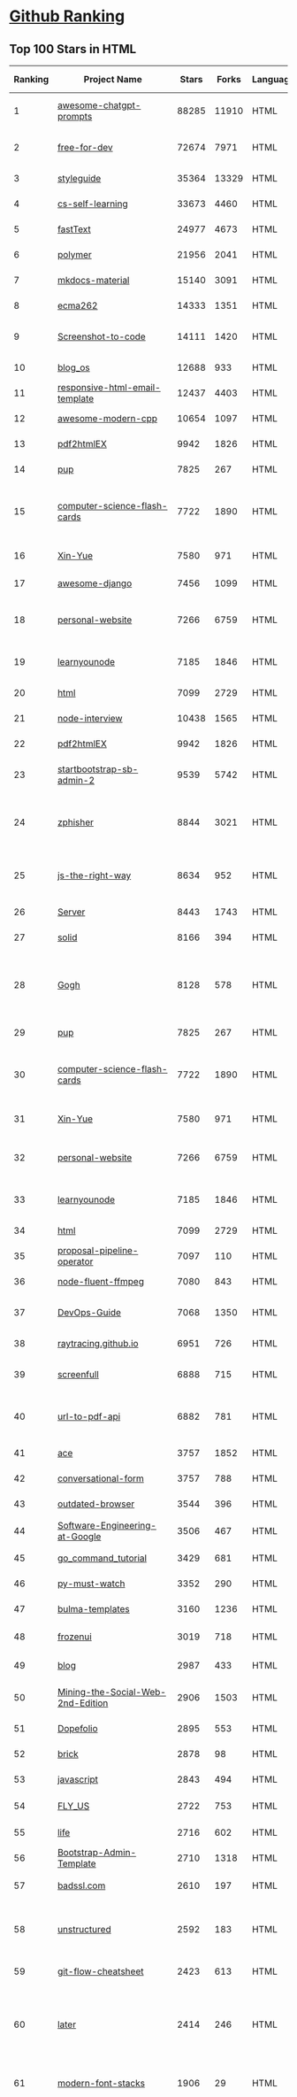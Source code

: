 [Github Ranking](../README.md)
==========

## Top 100 Stars in HTML

| Ranking | Project Name | Stars | Forks | Language | Open Issues | Description | Last Commit |
| ------- | ------------ | ----- | ----- | -------- | ----------- | ----------- | ----------- |
| 1 | [awesome-chatgpt-prompts](https://github.com/f/awesome-chatgpt-prompts) | 88285 | 11910 | HTML | 0 | This repo includes ChatGPT prompt curation to use ChatGPT better. | 2023-09-01T00:35:03Z |
| 2 | [free-for-dev](https://github.com/ripienaar/free-for-dev) | 72674 | 7971 | HTML | 0 | A list of SaaS, PaaS and IaaS offerings that have free tiers of interest to devops and infradev | 2023-09-09T09:37:02Z |
| 3 | [styleguide](https://github.com/google/styleguide) | 35364 | 13329 | HTML | 196 | Style guides for Google-originated open-source projects | 2023-09-02T03:20:30Z |
| 4 | [cs-self-learning](https://github.com/PKUFlyingPig/cs-self-learning) | 33673 | 4460 | HTML | 70 | 计算机自学指南 | 2023-09-05T17:01:46Z |
| 5 | [fastText](https://github.com/facebookresearch/fastText) | 24977 | 4673 | HTML | 456 | Library for fast text representation and classification. | 2023-08-25T22:37:22Z |
| 6 | [polymer](https://github.com/Polymer/polymer) | 21956 | 2041 | HTML | 45 | Our original Web Component library. | 2023-09-06T18:36:31Z |
| 7 | [mkdocs-material](https://github.com/squidfunk/mkdocs-material) | 15140 | 3091 | HTML | 23 | Documentation that simply works | 2023-09-10T08:41:13Z |
| 8 | [ecma262](https://github.com/tc39/ecma262) | 14333 | 1351 | HTML | 303 | Status, process, and documents for ECMA-262 | 2023-09-09T16:22:33Z |
| 9 | [Screenshot-to-code](https://github.com/emilwallner/Screenshot-to-code) | 14111 | 1420 | HTML | 16 | A neural network that transforms a design mock-up into a static website. | 2022-05-24T14:52:26Z |
| 10 | [blog_os](https://github.com/phil-opp/blog_os) | 12688 | 933 | HTML | 58 | Writing an OS in Rust | 2023-09-06T18:04:10Z |
| 11 | [responsive-html-email-template](https://github.com/leemunroe/responsive-html-email-template) | 12437 | 4403 | HTML | 6 | A free simple responsive HTML email template | 2023-09-08T14:12:39Z |
| 12 | [awesome-modern-cpp](https://github.com/rigtorp/awesome-modern-cpp) | 10654 | 1097 | HTML | 1 | A collection of resources on modern C++ | 2023-06-16T14:10:20Z |
| 13 | [pdf2htmlEX](https://github.com/coolwanglu/pdf2htmlEX) | 9942 | 1826 | HTML | 231 | Convert PDF to HTML without losing text or format. | 2023-06-02T21:11:14Z |
| 14 | [pup](https://github.com/ericchiang/pup) | 7825 | 267 | HTML | 75 | Parsing HTML at the command line | 2023-09-09T13:16:04Z |
| 15 | [computer-science-flash-cards](https://github.com/jwasham/computer-science-flash-cards) | 7722 | 1890 | HTML | 4 | Mini website for testing both general CS knowledge and enforce coding practice and common algorithm/data structure memorization. | 2023-08-02T03:36:51Z |
| 16 | [Xin-Yue](https://github.com/sikaozhe1997/Xin-Yue) | 7580 | 971 | HTML | 37 | 岳昕：致北大师生与北大外国语学院的一封公开信 | 2019-05-04T17:07:56Z |
| 17 | [awesome-django](https://github.com/wsvincent/awesome-django) | 7456 | 1099 | HTML | 1 | A curated list of awesome things related to Django | 2023-09-08T15:51:42Z |
| 18 | [personal-website](https://github.com/github/personal-website) | 7266 | 6759 | HTML | 0 | Code that'll help you kickstart a personal website that showcases your work as a software developer. | 2023-02-01T05:35:32Z |
| 19 | [learnyounode](https://github.com/workshopper/learnyounode) | 7185 | 1846 | HTML | 102 | Learn You The Node.js For Much Win! An intro to Node.js via a set of self-guided workshops. | 2021-12-04T20:27:04Z |
| 20 | [html](https://github.com/whatwg/html) | 7099 | 2729 | HTML | 1680 | HTML Standard | 2023-09-10T08:17:24Z |
| 21 | [node-interview](https://github.com/ElemeFE/node-interview) | 10438 | 1565 | HTML | 6 | How to pass the Node.js interview of ElemeFE. | 2020-10-19T03:29:22Z |
| 22 | [pdf2htmlEX](https://github.com/coolwanglu/pdf2htmlEX) | 9942 | 1826 | HTML | 231 | Convert PDF to HTML without losing text or format. | 2023-06-02T21:11:14Z |
| 23 | [startbootstrap-sb-admin-2](https://github.com/StartBootstrap/startbootstrap-sb-admin-2) | 9539 | 5742 | HTML | 66 | A free, open source, Bootstrap admin theme created by Start Bootstrap | 2023-05-06T08:15:08Z |
| 24 | [zphisher](https://github.com/htr-tech/zphisher) | 8844 | 3021 | HTML | 62 | An automated phishing tool with 30+ templates. This Tool is made for educational purpose only ! Author will not be responsible for any misuse of this toolkit ! | 2023-08-27T10:07:48Z |
| 25 | [js-the-right-way](https://github.com/braziljs/js-the-right-way) | 8634 | 952 | HTML | 17 | An easy-to-read, quick reference for JS best practices, accepted coding standards, and links around the Web | 2021-10-31T10:32:14Z |
| 26 | [Server](https://github.com/PanDownloadServer/Server) | 8443 | 1743 | HTML | 133 | PanDownload的个人维护版本 | 2020-09-25T01:38:15Z |
| 27 | [solid](https://github.com/solid/solid) | 8166 | 394 | HTML | 132 | Solid - Re-decentralizing the web (project directory) | 2022-08-24T14:54:37Z |
| 28 | [Gogh](https://github.com/Gogh-Co/Gogh) | 8128 | 578 | HTML | 16 | Gogh is a collection of color schemes for various terminal emulators, including Gnome Terminal, Pantheon Terminal, Tilix, and XFCE4 Terminal also compatible with iTerm on macOS. | 2023-08-24T21:54:19Z |
| 29 | [pup](https://github.com/ericchiang/pup) | 7825 | 267 | HTML | 75 | Parsing HTML at the command line | 2023-09-09T13:16:04Z |
| 30 | [computer-science-flash-cards](https://github.com/jwasham/computer-science-flash-cards) | 7722 | 1890 | HTML | 4 | Mini website for testing both general CS knowledge and enforce coding practice and common algorithm/data structure memorization. | 2023-08-02T03:36:51Z |
| 31 | [Xin-Yue](https://github.com/sikaozhe1997/Xin-Yue) | 7580 | 971 | HTML | 37 | 岳昕：致北大师生与北大外国语学院的一封公开信 | 2019-05-04T17:07:56Z |
| 32 | [personal-website](https://github.com/github/personal-website) | 7266 | 6759 | HTML | 0 | Code that'll help you kickstart a personal website that showcases your work as a software developer. | 2023-02-01T05:35:32Z |
| 33 | [learnyounode](https://github.com/workshopper/learnyounode) | 7185 | 1846 | HTML | 102 | Learn You The Node.js For Much Win! An intro to Node.js via a set of self-guided workshops. | 2021-12-04T20:27:04Z |
| 34 | [html](https://github.com/whatwg/html) | 7099 | 2729 | HTML | 1680 | HTML Standard | 2023-09-10T08:17:24Z |
| 35 | [proposal-pipeline-operator](https://github.com/tc39/proposal-pipeline-operator) | 7097 | 110 | HTML | 29 | A proposal for adding a useful pipe operator to JavaScript. | 2023-01-23T20:35:27Z |
| 36 | [node-fluent-ffmpeg](https://github.com/fluent-ffmpeg/node-fluent-ffmpeg) | 7080 | 843 | HTML | 316 | A fluent API to FFMPEG (http://www.ffmpeg.org) | 2022-10-07T22:05:00Z |
| 37 | [DevOps-Guide](https://github.com/Tikam02/DevOps-Guide) | 7068 | 1350 | HTML | 6 |  DevOps Guide - Development to Production all configurations with basic notes to debug efficiently. | 2023-03-02T07:41:01Z |
| 38 | [raytracing.github.io](https://github.com/RayTracing/raytracing.github.io) | 6951 | 726 | HTML | 56 | Main Web Site (Online Books) | 2023-09-03T17:49:37Z |
| 39 | [screenfull](https://github.com/sindresorhus/screenfull) | 6888 | 715 | HTML | 17 | Simple wrapper for cross-browser usage of the JavaScript Fullscreen API | 2022-07-08T13:02:03Z |
| 40 | [url-to-pdf-api](https://github.com/alvarcarto/url-to-pdf-api) | 6882 | 781 | HTML | 33 | Web page PDF/PNG rendering done right. Self-hosted service for rendering receipts, invoices, or any content. | 2023-08-30T19:10:58Z |
| 41 | [ace](https://github.com/bopoda/ace) | 3757 | 1852 | HTML | 33 | Twitter bootstrap 3 admin template | 2020-04-19T20:09:48Z |
| 42 | [conversational-form](https://github.com/space10-community/conversational-form) | 3757 | 788 | HTML | 69 | Turning web forms into conversations | 2023-05-16T13:23:05Z |
| 43 | [outdated-browser](https://github.com/outdatedbrowser/outdated-browser) | 3544 | 396 | HTML | 36 | A simple tool to identify and upgrade old browsers. | 2023-06-11T13:29:38Z |
| 44 | [Software-Engineering-at-Google](https://github.com/qiangmzsx/Software-Engineering-at-Google) | 3506 | 467 | HTML | 0 | 《Software Engineering at Google》的中英文对译版本 | 2023-08-03T02:48:07Z |
| 45 | [go_command_tutorial](https://github.com/hyper0x/go_command_tutorial) | 3429 | 681 | HTML | 0 | Golang command tutorial in Chinese. | 2022-11-25T10:52:51Z |
| 46 | [py-must-watch](https://github.com/s16h/py-must-watch) | 3352 | 290 | HTML | 19 | Must-watch videos about Python | 2021-10-27T19:04:28Z |
| 47 | [bulma-templates](https://github.com/BulmaTemplates/bulma-templates) | 3160 | 1236 | HTML | 1 | free flexbox templates built with the bulma css framework | 2023-07-13T09:34:38Z |
| 48 | [frozenui](https://github.com/frozenui/frozenui) | 3019 | 718 | HTML | 128 | FrozenUI的CSS组件库，基于腾讯手Q样式规范，腾讯QXD出品 | 2018-07-24T01:06:24Z |
| 49 | [blog](https://github.com/eddycjy/blog) | 2987 | 433 | HTML | 96 | 煎鱼的博客，有点忙，传送门：https://eddycjy.com | 2022-06-24T04:44:31Z |
| 50 | [Mining-the-Social-Web-2nd-Edition](https://github.com/ptwobrussell/Mining-the-Social-Web-2nd-Edition) | 2906 | 1503 | HTML | 91 | The official online compendium for Mining the Social Web, 2nd Edition (O'Reilly, 2013) | 2022-07-11T22:34:14Z |
| 51 | [Dopefolio](https://github.com/rammcodes/Dopefolio) | 2895 | 553 | HTML | 14 | Dopefolio 🔥 - Portfolio Template for Developers 🚀 | 2023-08-28T13:26:59Z |
| 52 | [brick](https://github.com/alfredxing/brick) | 2878 | 98 | HTML | 46 | Open-source webfont service | 2018-04-11T07:04:29Z |
| 53 | [javascript](https://github.com/gustavoguanabara/javascript) | 2843 | 494 | HTML | 40 | Curso de JavaScript | 2023-06-14T02:22:07Z |
| 54 | [FLY_US](https://github.com/F4bwDP6a6W/FLY_US) | 2722 | 753 | HTML | 3 | 美国大学备考资料 How to apply US colleges | 2022-01-25T20:18:45Z |
| 55 | [life](https://github.com/cheeaun/life) | 2716 | 602 | HTML | 16 | Life - a timeline of important events in my life | 2022-10-07T16:51:52Z |
| 56 | [Bootstrap-Admin-Template](https://github.com/puikinsh/Bootstrap-Admin-Template) | 2710 | 1318 | HTML | 35 | Metis - Free Bootstrap Admin Dashboard Template | 2023-09-08T08:09:21Z |
| 57 | [badssl.com](https://github.com/chromium/badssl.com) | 2610 | 197 | HTML | 188 | :lock: Memorable site for testing clients against bad SSL configs. | 2023-07-21T21:58:47Z |
| 58 | [unstructured](https://github.com/Unstructured-IO/unstructured) | 2592 | 183 | HTML | 121 | Open source libraries and APIs to build custom preprocessing pipelines for labeling, training, or production machine learning pipelines.  | 2023-09-10T02:24:34Z |
| 59 | [git-flow-cheatsheet](https://github.com/danielkummer/git-flow-cheatsheet) | 2423 | 613 | HTML | 20 | A cheatsheet on the usage of git flow | 2022-11-26T08:53:42Z |
| 60 | [later](https://github.com/bunkat/later) | 2414 | 246 | HTML | 86 | A javascript library for defining recurring schedules and calculating future (or past) occurrences for them.  Includes support for using English phrases and Cron schedules.  Works in Node and in the browser. | 2018-04-10T16:05:03Z |
| 61 | [modern-font-stacks](https://github.com/system-fonts/modern-font-stacks) | 1906 | 29 | HTML | 2 | System font stack CSS organized by typeface classification for every modern operating system | 2023-07-07T16:46:09Z |
| 62 | [alpha](https://github.com/alibaba/alpha) | 1885 | 225 | HTML | 7 | Alpha是一个基于PERT图构建的Android异步启动框架，它简单，高效，功能完善。 在应用启动的时候，我们通常会有很多工作需要做，为了提高启动速度，我们会尽可能让这些工作并发进行。但这些工作之间可能存在前后依赖的关系，所以我们又需要想办法保证他们执行顺序的正确性。Alpha就是为此而设计的，使用者只需定义好自己的task，并描述它依赖的task，将它添加到Project中。框架会自动并发有序地执行这些task，并将执行的结果抛出来。 | 2018-12-14T07:24:47Z |
| 63 | [freewall](https://github.com/kombai/freewall) | 1850 | 379 | HTML | 114 | Freewall is a cross-browser and responsive jQuery plugin to help you create grid, image and masonry layouts  for desktop, mobile, and tablet...  | 2020-05-04T18:29:38Z |
| 64 | [awesome-cloud-native](https://github.com/rootsongjc/awesome-cloud-native) | 1827 | 335 | HTML | 0 | A curated list for awesome cloud native tools, software and tutorials.  - https://jimmysong.io/awesome-cloud-native/ | 2023-08-18T07:07:33Z |
| 65 | [ScrollToFixed](https://github.com/bigspotteddog/ScrollToFixed) | 1813 | 538 | HTML | 99 | This plugin is used to fix elements on the page (top, bottom, anywhere); however, it still allows the element to continue to move left or right with the horizontal scroll. | 2021-05-06T15:44:27Z |
| 66 | [webdevbootcamp](https://github.com/nax3t/webdevbootcamp) | 1810 | 1078 | HTML | 6 | All source code for back-end projects from the Web Developer Bootcamp | 2023-04-30T12:10:59Z |
| 67 | [webdevchecklist.com](https://github.com/toptal/webdevchecklist.com) | 1802 | 384 | HTML | 0 | Web Developer Checklist | 2023-01-19T10:14:05Z |
| 68 | [small](https://github.com/mathiasbynens/small) | 1784 | 185 | HTML | 23 | Smallest possible syntactically valid files of different types | 2022-12-17T04:33:57Z |
| 69 | [SnappyDB](https://github.com/nhachicha/SnappyDB) | 1781 | 232 | HTML | 66 | A key-value database for Android | 2019-11-03T10:25:44Z |
| 70 | [awesome-streamlit](https://github.com/MarcSkovMadsen/awesome-streamlit) | 1774 | 325 | HTML | 8 | The purpose of this project is to share knowledge on how awesome Streamlit is and can be | 2023-05-25T17:22:46Z |
| 71 | [blog](https://github.com/xieranmaya/blog) | 1733 | 104 | HTML | 8 | My blog. | 2020-12-16T13:32:08Z |
| 72 | [front-end-handbook](https://github.com/FrontendMasters/front-end-handbook) | 1729 | 284 | HTML | 7 | The resources and tools for learning about the practice of front-end development.  | 2023-07-26T23:39:46Z |
| 73 | [reactpatterns](https://github.com/chantastic/reactpatterns) | 1724 | 106 | HTML | 5 | Patterns for React Developers | 2022-01-15T01:23:45Z |
| 74 | [security-txt](https://github.com/securitytxt/security-txt) | 1702 | 74 | HTML | 15 | A proposed standard that allows websites to define security policies. | 2022-12-09T14:58:11Z |
| 75 | [CiLocks](https://github.com/tegal1337/CiLocks) | 1701 | 339 | HTML | 19 | Crack Interface lockscreen, Metasploit and More Android/IOS Hacking | 2022-12-13T10:44:25Z |
| 76 | [BitmapFonts](https://github.com/ianhan/BitmapFonts) | 1697 | 82 | HTML | 1 | My collection of bitmap fonts pulled from various demoscene archives over the years | 2021-02-03T23:45:44Z |
| 77 | [luasocket](https://github.com/lunarmodules/luasocket) | 1682 | 604 | HTML | 89 | Network support for the Lua language | 2023-09-01T21:06:43Z |
| 78 | [sikuli](https://github.com/sikuli/sikuli) | 1680 | 297 | HTML | 0 | Sikuli's official repository on github. Ask questions or report bugs at http://launchpad.net/sikuli. | 2019-10-27T08:34:32Z |
| 79 | [Seeing-Theory](https://github.com/seeingtheory/Seeing-Theory) | 1679 | 279 | HTML | 27 | A visual introduction to probability and statistics. | 2022-10-06T20:13:37Z |
| 80 | [javascript-lessons](https://github.com/stone0090/javascript-lessons) | 1677 | 314 | HTML | 1 | 本课程之所以叫做《JavaScript 闯关记》，是因为部分章节精心设计了挑战关卡，通过提供更多的实战机会，让大家可以循序渐进地、有目的地、有挑战地开展学习。 | 2017-09-24T12:26:59Z |
| 81 | [2020.fossasia.org](https://github.com/fossasia/2020.fossasia.org) | 1495 | 10 | HTML | 1 | None | 2021-03-08T14:49:00Z |
| 82 | [kaggle-past-solutions](https://github.com/EliotAndres/kaggle-past-solutions) | 1475 | 400 | HTML | 0 | A searchable compilation of Kaggle past solutions | 2019-12-23T09:17:04Z |
| 83 | [re-data](https://github.com/re-data/re-data) | 1467 | 115 | HTML | 67 | re_data - fix data issues before your users & CEO would discover them 😊 | 2023-09-04T10:40:17Z |
| 84 | [InstagramUnfollowers](https://github.com/davidarroyo1234/InstagramUnfollowers) | 1467 | 150 | HTML | 12 | Check if people follows you back on Instagram. | 2023-08-11T18:12:57Z |
| 85 | [Flask_Simple_Form](https://github.com/fossasia/Flask_Simple_Form) | 1465 | 49 | HTML | 0 | Flask app with a Simple Form | 2021-05-10T20:26:21Z |
| 86 | [webProject](https://github.com/YUUXIAO/webProject) | 1453 | 617 | HTML | 0 | 记录我在学习前端学习过程中做过的小demo，js部分全用源生js实现。 | 2022-04-15T08:26:04Z |
| 87 | [2019.fossasia.org](https://github.com/fossasia/2019.fossasia.org) | 1440 | 139 | HTML | 24 | FOSSASIA Summit 2019 https://2019.fossasia.org | 2021-03-02T17:16:18Z |
| 88 | [minimal](https://github.com/ivandavidov/minimal) | 1423 | 286 | HTML | 41 | Minimal Linux Live (MLL) is a tiny educational Linux distribution, which is designed to be built from scratch by using a collection of automated shell scripts. Minimal Linux Live offers a core environment with just the Linux kernel, GNU C library, and Busybox userland utilities. | 2023-04-04T08:02:36Z |
| 89 | [opentechsummit.net](https://github.com/OpnTec/opentechsummit.net) | 1365 | 0 | HTML | 0 | OpenTechSummit https://opentechsummit.net | 2019-07-30T17:46:52Z |
| 90 | [2017.opentechsummit.net](https://github.com/OpnTec/2017.opentechsummit.net) | 1359 | 0 | HTML | 0 | OpenTechSummit Meetups 2017 https://2017.opentechsummit.net | 2019-07-30T15:04:02Z |
| 91 | [code-standards](https://github.com/isobar-us/code-standards) | 1341 | 433 | HTML | 25 | Isobar Front-end development coding standards. Memorize them BY HEART. | 2016-11-10T18:22:55Z |
| 92 | [ResponsifyJS](https://github.com/wentin/ResponsifyJS) | 1328 | 83 | HTML | 7 | A jquery plugin that makes images truly responsive, without sacrificing anyone's face. Give it more stars! | 2020-11-25T22:57:54Z |
| 93 | [github-contributions](https://github.com/IonicaBizau/github-contributions) | 1326 | 117 | HTML | 3 | :octocat: A tool that generates a repository which being pushed into your GitHub account creates a nice contributions calendar. | 2023-01-15T10:42:43Z |
| 94 | [unicons](https://github.com/Iconscout/unicons) | 1319 | 100 | HTML | 19 | 1000+ Pixel-perfect vector icons and Iconfont for your next project. | 2023-05-08T22:19:57Z |
| 95 | [roxy-wi](https://github.com/hap-wi/roxy-wi) | 1297 | 234 | HTML | 4 | Web interface for managing Haproxy, Nginx, Apache and Keepalived servers | 2023-09-03T08:40:45Z |
| 96 | [php-simple-html-dom-parser](https://github.com/sunra/php-simple-html-dom-parser) | 1286 | 366 | HTML | 30 | PHP Simple HTML DOM Parser adaptation for Composer and PSR-0 | 2023-08-15T11:30:05Z |
| 97 | [training](https://github.com/go-training/training) | 1278 | 259 | HTML | 1 | Learning Golang one day | 2023-05-05T02:47:22Z |
| 98 | [reinforcejs](https://github.com/karpathy/reinforcejs) | 1273 | 332 | HTML | 18 | Reinforcement Learning Agents in Javascript (Dynamic Programming, Temporal Difference, Deep Q-Learning, Stochastic/Deterministic Policy Gradients) | 2019-02-18T20:11:56Z |
| 99 | [sqlstyle.guide](https://github.com/treffynnon/sqlstyle.guide) | 1270 | 1092 | HTML | 4 | A consistent code style guide for SQL to ensure legible and maintainable projects | 2022-11-15T12:33:00Z |
| 100 | [CodeGuide](https://github.com/AlloyTeam/CodeGuide) | 1268 | 322 | HTML | 16 | Alloyteam代码规范 | 2019-06-05T07:03:49Z |


